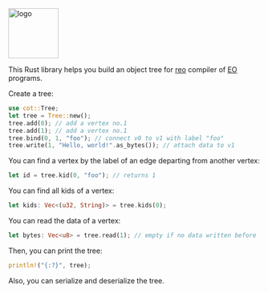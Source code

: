 <img alt="logo" src="https://www.objectionary.com/cactus.svg" height="100px" />

This Rust library helps you build an object tree for
[reo](https://github.com/objectionary/reo) compiler of
[EO](https://www.eolang.org) programs.

Create a tree:

```rust
use cot::Tree;
let tree = Tree::new();
tree.add(0); // add a vertex no.1
tree.add(1); // add a vertex no.1
tree.bind(0, 1, "foo"); // connect v0 to v1 with label "foo"
tree.write(1, "Hello, world!".as_bytes()); // attach data to v1
```

You can find a vertex by the label of an edge departing from another vertex:

```rust
let id = tree.kid(0, "foo"); // returns 1
```

You can find all kids of a vertex:

```rust
let kids: Vec<(u32, String)> = tree.kids(0);
```

You can read the data of a vertex:

```rust
let bytes: Vec<u8> = tree.read(1); // empty if no data written before
```

Then, you can print the tree:

```rust
println!("{:?}", tree);
```

Also, you can serialize and deserialize the tree.

